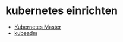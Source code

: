 # kubernetes einrichten

* [Kubernetes Master](../kubernetes-master-einrichten)
* [kubeadm](../kubeadm)